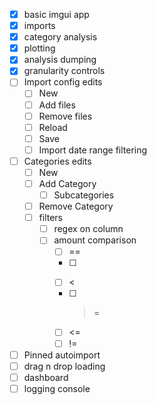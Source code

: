 - [x] basic imgui app
- [x] imports
- [x] category analysis
- [x] plotting
- [x] analysis dumping
- [x] granularity controls
- [ ] Import config edits
	- [ ] New
	- [ ] Add files
	- [ ] Remove files
	- [ ] Reload
	- [ ] Save
	- [ ] Import date range filtering
- [ ] Categories edits
	- [ ] New
	- [ ] Add Category
		- [ ] Subcategories
	- [ ] Remove Category
	- [ ] filters
		- [ ] regex on column
		- [ ] amount comparison
			- [ ] ==
			- [ ] >
			- [ ] <
			- [ ] >=
			- [ ] <=
			- [ ] !=
- [ ] Pinned autoimport
- [ ] drag n drop loading
- [ ] dashboard
- [ ] logging console
